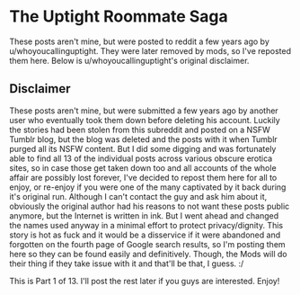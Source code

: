 # The Uptight Roommate Saga
These posts aren't mine, but were posted to reddit a few years ago by u/whoyoucallinguptight. They were later removed by mods, so I've reposted them here. Below is u/whoyoucallinguptight's original disclaimer.

## Disclaimer
These posts aren't mine, but were submitted a few years ago by another user who eventually took them down before deleting his account. Luckily the stories had been stolen from this subreddit and posted on a NSFW Tumblr blog, but the blog was deleted and the posts with it when Tumblr purged all its NSFW content. But I did some digging and was fortunately able to find all 13 of the individual posts across various obscure erotica sites, so in case those get taken down too and all accounts of the whole affair are possibly lost forever, I've decided to repost them here for all to enjoy, or re-enjoy if you were one of the many captivated by it back during it's original run. Although I can't contact the guy and ask him about it, obviously the original author had his reasons to not want these posts public anymore, but the Internet is written in ink. But I went ahead and changed the names used anyway in a minimal effort to protect privacy/dignity. This story is hot as fuck and it would be a disservice if it were abandoned and forgotten on the fourth page of Google search results, so I'm posting them here so they can be found easily and definitively. Though, the Mods will do their thing if they take issue with it and that'll be that, I guess. :/

This is Part 1 of 13. I'll post the rest later if you guys are interested. Enjoy!